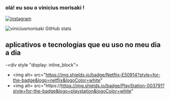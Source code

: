 ### olá! eu sou o vinicius morisaki !


[![instagram](https://img.shields.io/badge/Instagram-E4405F?style=for-the-badge&logo=instagram&logoColor=white)](https://instagram.com/viniciusmorisaki/) 

![viniciusmorisaki GitHub stats](https://github-readme-stats.vercel.app/api?username=viniciusmorisaki&show_icons=true&theme=dracula)
## aplicativos e tecnologias que eu uso no meu dia a dia
-<div style "display: inline_block"><br/>
- <img alt= src="https://img.shields.io/badge/Netflix-E50914?style=for-the-badge&logo=netflix&logoColor=white"
- <img alt= src="https://https://img.shields.io/badge/PlayStation-003791?style=for-the-badge&logo=playstation&logoColor=white"

